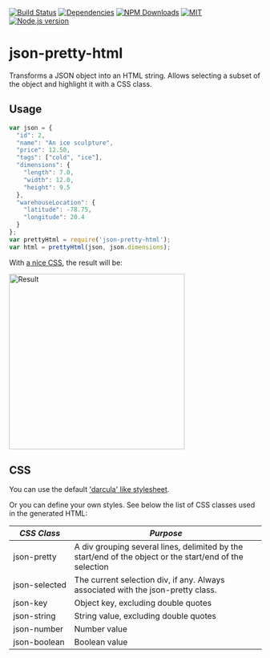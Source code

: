 [![Build Status][travis-badge]][travis-ci]
[![Dependencies][dependencies-badge]][dependencies]
[![NPM Downloads][downloads-image]][downloads-url]
[![MIT][license-badge]][LICENSE]
[![Node.js version][nodejs-badge]][nodejs]

# json-pretty-html

Transforms a JSON object into an HTML string. Allows selecting a subset of the object and highlight it with a CSS class.

## Usage

```js
var json = {
  "id": 2,
  "name": "An ice sculpture",
  "price": 12.50,
  "tags": ["cold", "ice"],
  "dimensions": {
    "length": 7.0,
    "width": 12.0,
    "height": 9.5
  },
  "warehouseLocation": {
    "latitude": -78.75,
    "longitude": 20.4
  }
};
var prettyHtml = require('json-pretty-html');
var html = prettyHtml(json, json.dimensions);
```

With [a nice CSS](https://github.com/amelki/json-pretty-html/blob/master/style.css), the result will be:


<img src="https://cdn.pbrd.co/images/GNTkTu9.png" alt="Result" width="350">

## CSS

You can use the default ['darcula' like stylesheet](https://github.com/amelki/json-pretty-html/blob/master/style.css).

Or you can define your own styles. See below the list of CSS classes used in the generated HTML:

*CSS Class*   | *Purpose*
--- | ---
<nobr>json-pretty</nobr> | A div grouping several lines, delimited by the start/end of the object or the start/end of the selection
<nobr>json-selected</nobr> | The current selection div, if any. Always associated with the json-pretty class.
<nobr>json-key</nobr> | Object key, excluding double quotes
<nobr>json-string</nobr> | String value, excluding double quotes
<nobr>json-number</nobr> | Number value
<nobr>json-boolean</nobr> | Boolean value


[downloads-image]: https://img.shields.io/npm/dm/json-pretty-html.svg
[downloads-url]: https://npmjs.org/package/json-pretty-html
[dependencies-badge]: https://david-dm.org/amelki/json-pretty-html/status.svg
[dependencies]: https://david-dm.org/amelki/json-pretty-html
[dev-dependencies-badge]: https://david-dm.org/amelki/json-pretty-html/dev-status.svg
[dev-dependencies]: https://david-dm.org/amelki/json-pretty-html?type=dev
[nodejs-badge]: https://img.shields.io/badge/node->=%206.9-blue.svg
[nodejs]: https://nodejs.org/dist/latest-v6.x/docs/api/
[npm-badge]: https://img.shields.io/badge/npm->=%203.10.8-blue.svg
[npm]: https://docs.npmjs.com/
[travis-badge]: https://travis-ci.org/amelki/json-pretty-html.svg?branch=master
[travis-ci]: https://travis-ci.org/amelki/json-pretty-html
[license-badge]: https://img.shields.io/badge/license-MIT-blue.svg
[license]: https://github.com/amelki/json-pretty-html/blob/master/LICENSE
[prs-badge]: https://img.shields.io/badge/PRs-welcome-brightgreen.svg
[prs]: http://makeapullrequest.com
[donate-badge]: https://img.shields.io/badge/$-support-green.svg
[donate]: http://bit.ly/donate-js
[github-watch-badge]: https://img.shields.io/github/watchers/amelki/json-pretty-html.svg?style=social
[github-watch]: https://github.com/amelki/json-pretty-html/watchers
[github-star-badge]: https://img.shields.io/github/stars/amelki/json-pretty-html.svg?style=social
[github-star]: https://github.com/amelki/json-pretty-html/stargazers
[jest]: https://facebook.github.io/jest/
[tslint]: https://palantir.github.io/tslint/
